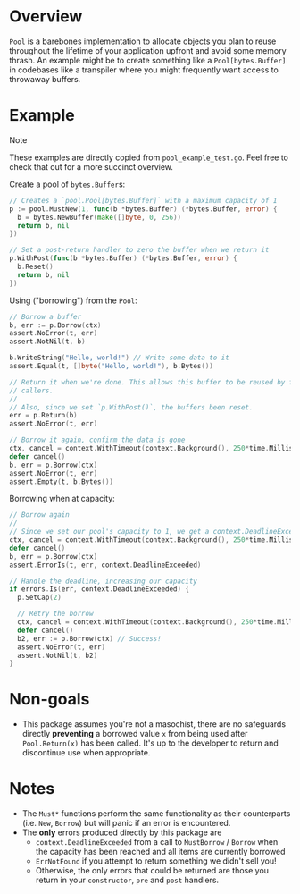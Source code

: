 # Overview

`Pool` is a barebones implementation to allocate objects you plan to reuse
throughout the lifetime of your application upfront and avoid some memory
thrash. An example might be to create something like a `Pool[bytes.Buffer]` in
codebases like a transpiler where you might frequently want access to throwaway
buffers.

# Example

> [!NOTE]
> These examples are directly copied from `pool_example_test.go`. Feel free to
> check that out for a more succinct overview.

Create a pool of `bytes.Buffer`s:

```go
// Creates a `pool.Pool[bytes.Buffer]` with a maximum capacity of 1
p := pool.MustNew(1, func(b *bytes.Buffer) (*bytes.Buffer, error) {
  b = bytes.NewBuffer(make([]byte, 0, 256))
  return b, nil
})

// Set a post-return handler to zero the buffer when we return it
p.WithPost(func(b *bytes.Buffer) (*bytes.Buffer, error) {
  b.Reset()
  return b, nil
})
```

Using ("borrowing") from the `Pool`:

```go
// Borrow a buffer
b, err := p.Borrow(ctx)
assert.NoError(t, err)
assert.NotNil(t, b)

b.WriteString("Hello, world!") // Write some data to it
assert.Equal(t, []byte("Hello, world!"), b.Bytes())

// Return it when we're done. This allows this buffer to be reused by future
// callers.
//
// Also, since we set `p.WithPost()`, the buffers been reset.
err = p.Return(b)
assert.NoError(t, err)

// Borrow it again, confirm the data is gone
ctx, cancel = context.WithTimeout(context.Background(), 250*time.Millisecond)
defer cancel()
b, err = p.Borrow(ctx)
assert.NoError(t, err)
assert.Empty(t, b.Bytes())
```

Borrowing when at capacity:

```go
// Borrow again
//
// Since we set our pool's capacity to 1, we get a context.DeadlineExceeded
ctx, cancel = context.WithTimeout(context.Background(), 250*time.Millisecond)
defer cancel()
b, err = p.Borrow(ctx)
assert.ErrorIs(t, err, context.DeadlineExceeded)

// Handle the deadline, increasing our capacity
if errors.Is(err, context.DeadlineExceeded) {
  p.SetCap(2)

  // Retry the borrow
  ctx, cancel = context.WithTimeout(context.Background(), 250*time.Millisecond)
  defer cancel()
  b2, err := p.Borrow(ctx) // Success!
  assert.NoError(t, err)
  assert.NotNil(t, b2)
}
```

# Non-goals

- This package assumes you're not a masochist, there are no safeguards directly **preventing** a borrowed value `x` from being used after `Pool.Return(x)` has been called. It's up to the developer to return and discontinue use when appropriate.

# Notes

- The `Must*` functions perform the same functionality as their counterparts (i.e. `New`, `Borrow`) but will panic if an error is encountered.
- The **only** errors produced directly by this package are
  - `context.DeadlineExceeded` from a call to `MustBorrow` / `Borrow` when the capacity has been reached and all items are currently borrowed
  - `ErrNotFound` if you attempt to return something we didn't sell you!
  - Otherwise, the only errors that could be returned are those you return in your `constructor`, `pre` and `post` handlers.
